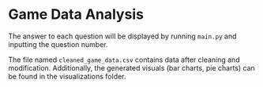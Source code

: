 # Game Data Analysis

The answer to each question will be displayed by running `main.py` and inputting the question number.

The file named `cleaned_game_data.csv` contains data after cleaning and modification. Additionally, the generated visuals (bar charts, pie charts) can be found in the visualizations folder.